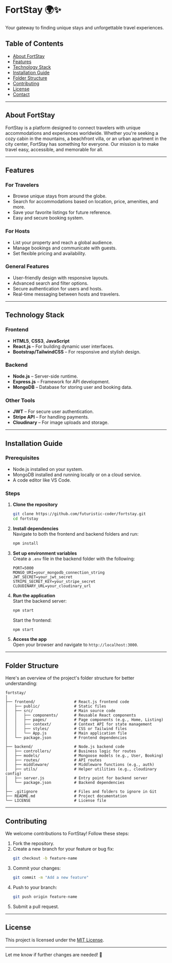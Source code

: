 # **FortStay** 🌍✨  
Your gateway to finding unique stays and unforgettable travel experiences.

## **Table of Contents**
- [About FortStay](#about-fortstay)
- [Features](#features)
- [Technology Stack](#technology-stack)
- [Installation Guide](#installation-guide)
- [Folder Structure](#folder-structure)
- [Contributing](#contributing)
- [License](#license)
- [Contact](#contact)

---

## **About FortStay**  
FortStay is a platform designed to connect travelers with unique accommodations and experiences worldwide. Whether you're seeking a cozy cabin in the mountains, a beachfront villa, or an urban apartment in the city center, FortStay has something for everyone. Our mission is to make travel easy, accessible, and memorable for all.

---

## **Features**  
### **For Travelers**  
- Browse unique stays from around the globe.  
- Search for accommodations based on location, price, amenities, and more.  
- Save your favorite listings for future reference.  
- Easy and secure booking system.  

### **For Hosts**  
- List your property and reach a global audience.  
- Manage bookings and communicate with guests.  
- Set flexible pricing and availability.

### **General Features**  
- User-friendly design with responsive layouts.  
- Advanced search and filter options.  
- Secure authentication for users and hosts.  
- Real-time messaging between hosts and travelers.  

---

## **Technology Stack**
### **Frontend**  
- **HTML5**, **CSS3**, **JavaScript**  
- **React.js** – For building dynamic user interfaces.  
- **Bootstrap/TailwindCSS** – For responsive and stylish design.

### **Backend**  
- **Node.js** – Server-side runtime.  
- **Express.js** – Framework for API development.  
- **MongoDB** – Database for storing user and booking data.  

### **Other Tools**  
- **JWT** – For secure user authentication.  
- **Stripe API** – For handling payments.  
- **Cloudinary** – For image uploads and storage.  

---

## **Installation Guide**
### **Prerequisites**  
- Node.js installed on your system.  
- MongoDB installed and running locally or on a cloud service.  
- A code editor like VS Code.  

### **Steps**  
1. **Clone the repository**  
   ```bash
   git clone https://github.com/futuristic-coder/fortstay.git
   cd fortstay
   ```

2. **Install dependencies**  
   Navigate to both the frontend and backend folders and run:  
   ```bash
   npm install
   ```

3. **Set up environment variables**  
   Create a `.env` file in the backend folder with the following:  
   ```env
   PORT=5000
   MONGO_URI=your_mongodb_connection_string
   JWT_SECRET=your_jwt_secret
   STRIPE_SECRET_KEY=your_stripe_secret
   CLOUDINARY_URL=your_cloudinary_url
   ```

4. **Run the application**  
   Start the backend server:  
   ```bash
   npm start
   ```  
   Start the frontend:  
   ```bash
   npm start
   ```  

5. **Access the app**  
   Open your browser and navigate to `http://localhost:3000`.

---

## **Folder Structure**
Here's an overview of the project's folder structure for better understanding:

```
fortstay/
│
├── frontend/                 # React.js frontend code
│   ├── public/               # Static files
│   ├── src/                  # Main source code
│   │   ├── components/       # Reusable React components
│   │   ├── pages/            # Page components (e.g., Home, Listing)
│   │   ├── context/          # Context API for state management
│   │   ├── styles/           # CSS or Tailwind files
│   │   └── App.js            # Main application file
│   └── package.json          # Frontend dependencies
│
├── backend/                  # Node.js backend code
│   ├── controllers/          # Business logic for routes
│   ├── models/               # Mongoose models (e.g., User, Booking)
│   ├── routes/               # API routes
│   ├── middleware/           # Middleware functions (e.g., auth)
│   ├── utils/                # Helper utilities (e.g., cloudinary config)
│   ├── server.js             # Entry point for backend server
│   └── package.json          # Backend dependencies
│
├── .gitignore                # Files and folders to ignore in Git
├── README.md                 # Project documentation
└── LICENSE                   # License file
```

---

## **Contributing**  
We welcome contributions to FortStay! Follow these steps:  
1. Fork the repository.  
2. Create a new branch for your feature or bug fix:  
   ```bash
   git checkout -b feature-name
   ```  
3. Commit your changes:  
   ```bash
   git commit -m "Add a new feature"
   ```  
4. Push to your branch:  
   ```bash
   git push origin feature-name
   ```  
5. Submit a pull request.

---

## **License**  
This project is licensed under the [MIT License](LICENSE).

---

Let me know if further changes are needed! 🚀

